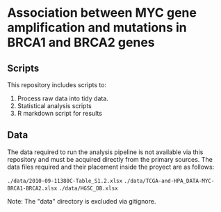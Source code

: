# Association between MYC gene amplification and mutations in BRCA1 and BRCA2 genes


## Scripts 

This repository includes scripts to:
1. Process raw data into tidy data.
2. Statistical analysis scripts
3. R markdown script for results


## Data 

The data required to run the analysis pipeline is not available via this repository and must be acquired directly from the primary sources. The data files required and their placement inside the proyect are as follows:

`./data/2010-09-11380C-Table_S1.2.xlsx`
`./data/TCGA-and-HPA_DATA-MYC-BRCA1-BRCA2.xlsx`
`./data/HGSC_DB.xlsx`

Note: The "data" directory is excluded via gitignore.
